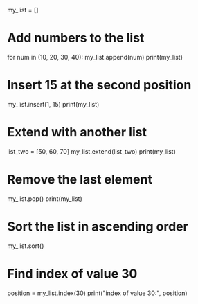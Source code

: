 my_list = []

# Add numbers to the list
for num in (10, 20, 30, 40):
    my_list.append(num)
print(my_list)

# Insert 15 at the second position
my_list.insert(1, 15)
print(my_list)

# Extend with another list
list_two = [50, 60, 70]
my_list.extend(list_two)
print(my_list)

# Remove the last element
my_list.pop()
print(my_list)

# Sort the list in ascending order
my_list.sort()

# Find index of value 30
position = my_list.index(30)
print("index of value 30:", position)
